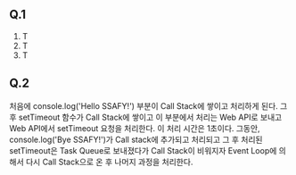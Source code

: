 ## Q.1

1. T
2. T
3. T



## Q.2

처음에 console.log('Hello SSAFY!') 부분이 Call Stack에 쌓이고 처리하게 된다. 그후 setTimeout 함수가 Call Stack에 쌓이고 이 부분에서 처리는 Web API로 보내고  Web API에서 setTimeout 요청을 처리한다. 이 처리 시간은 1초이다. 그동안, console.log('Bye SSAFY!')가 Call stack에 추가되고 처리되고 그 후 처리된 setTimeout은 Task Queue로 보내졌다가 Call Stack이 비워지자 Event Loop에 의해서 다시 Call Stack으로 온 후 나머지 과정을 처리한다. 
